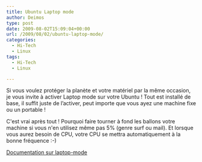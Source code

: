 ```yaml
---
title: Ubuntu Laptop mode
author: Deimos
type: post
date: 2009-08-02T15:09:04+00:00
url: /2009/08/02/ubuntu-laptop-mode/
categories:
  - Hi-Tech
  - Linux
tags:
  - Hi-Tech
  - Linux

---
```


Si vous voulez protéger la planète et votre matériel par la même occasion, je vous invite à activer Laptop mode sur votre Ubuntu ! Tout est installé de base, il suffit juste de l’activer, peut importe que vous ayez une machine fixe ou un portable !

C'est vrai après tout ! Pourquoi faire tourner à fond les ballons votre machine si vous n'en utilisez même pas 5% (genre surf ou mail). Et lorsque vous aurez besoin de CPU, votre CPU se mettra automatiquement à la bonne fréquence :-)

[Documentation sur laptop-mode](http://wiki.deimos.fr/Modifier_la_fr%C3%A9quence_de_son_processeur)
